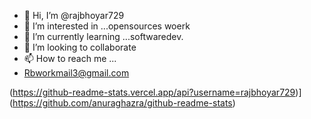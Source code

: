 - 👋 Hi, I’m @rajbhoyar729
- 👀 I’m interested in ...opensources woerk
- 🌱 I’m currently learning ...softwaredev.
- 💞️ I’m looking to collaborate 
- 📫 How to reach me ...
- Rbworkmail3@gmail.com

<!---
rajbhoyar729/rajbhoyar729 is a ✨ special ✨ repository because its `README.md` (this file) appears on your GitHub profile.
You can click the Preview link to take a look at your changes.
--->
(https://github-readme-stats.vercel.app/api?username=rajbhoyar729)](https://github.com/anuraghazra/github-readme-stats)
